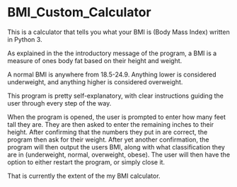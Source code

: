 # BMI_Custom_Calculator

This is a calculator that tells you what your BMI is (Body Mass Index) written in Python 3.

As explained in the the introductory message of the program, a BMI is a measure of ones body fat based on their height and weight. 

A normal BMI is anywhere from 18.5-24.9. Anything lower is considered underweight, and anything higher is considered overweight. 

This program is pretty self-explanatory, with clear instructions guiding the user through every step of the way.

When the program is opened, the user is prompted to enter how many feet tall they are. They are then asked to enter the remaining inches to their height. After confirming that the numbers they put in are correct, the program then ask for their weight. After yet another confirmation, the program will then output the users BMI, along with what classification they are in (underweight, normal, overweight, obese). The user will then have the option to either restart the program, or simply close it.

That is currently the extent of the my BMI calculator.
